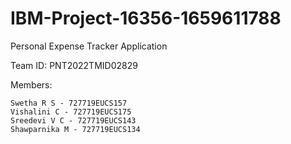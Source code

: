 # IBM-Project-16356-1659611788

Personal Expense Tracker Application

Team ID: PNT2022TMID02829

Members:

    Swetha R S - 727719EUCS157 
    Vishalini C - 727719EUCS175 
    Sreedevi V C - 727719EUCS143 
    Shawparnika M - 727719EUCS134
